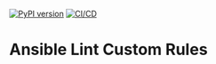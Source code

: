 [![PyPI version](https://img.shields.io/pypi/v/ansiblelint-custom-rules-zjleblanc.svg)](https://pypi.org/project/ansiblelint-custom-rules-zjleblanc)
[![CI/CD](https://github.com/zjleblanc/ansible-lint-rules/actions/workflows/master.yml/badge.svg?branch=master&event=push)](https://github.com/zjleblanc/ansible-lint-rules/actions/workflows/master.yml)

# Ansible Lint Custom Rules